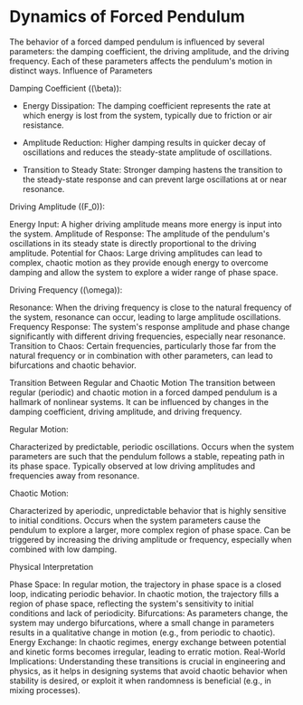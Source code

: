 # Dynamics of Forced Pendulum

The behavior of a forced damped pendulum is influenced by several parameters: the damping coefficient, the driving amplitude, and the driving frequency. Each of these parameters affects the pendulum's motion in distinct ways.
Influence of Parameters

Damping Coefficient ((\beta)):

-  Energy Dissipation: The damping coefficient represents the rate at which energy is lost from the system, typically due to friction or air resistance.

-  Amplitude Reduction: Higher damping results in quicker decay of oscillations and reduces the steady-state amplitude of oscillations.

-  Transition to Steady State: Stronger damping hastens the transition to the steady-state response and can prevent large oscillations at or near resonance.

Driving Amplitude ((F_0)):

Energy Input: A higher driving amplitude means more energy is input into the system.
Amplitude of Response: The amplitude of the pendulum's oscillations in its steady state is directly proportional to the driving amplitude.
Potential for Chaos: Large driving amplitudes can lead to complex, chaotic motion as they provide enough energy to overcome damping and allow the system to explore a wider range of phase space.

Driving Frequency ((\omega)):

Resonance: When the driving frequency is close to the natural frequency of the system, resonance can occur, leading to large amplitude oscillations.
Frequency Response: The system's response amplitude and phase change significantly with different driving frequencies, especially near resonance.
Transition to Chaos: Certain frequencies, particularly those far from the natural frequency or in combination with other parameters, can lead to bifurcations and chaotic behavior.

Transition Between Regular and Chaotic Motion
The transition between regular (periodic) and chaotic motion in a forced damped pendulum is a hallmark of nonlinear systems. It can be influenced by changes in the damping coefficient, driving amplitude, and driving frequency.

Regular Motion:

Characterized by predictable, periodic oscillations.
Occurs when the system parameters are such that the pendulum follows a stable, repeating path in its phase space.
Typically observed at low driving amplitudes and frequencies away from resonance.

Chaotic Motion:

Characterized by aperiodic, unpredictable behavior that is highly sensitive to initial conditions.
Occurs when the system parameters cause the pendulum to explore a larger, more complex region of phase space.
Can be triggered by increasing the driving amplitude or frequency, especially when combined with low damping.

Physical Interpretation

Phase Space: In regular motion, the trajectory in phase space is a closed loop, indicating periodic behavior. In chaotic motion, the trajectory fills a region of phase space, reflecting the system's sensitivity to initial conditions and lack of periodicity.
Bifurcations: As parameters change, the system may undergo bifurcations, where a small change in parameters results in a qualitative change in motion (e.g., from periodic to chaotic).
Energy Exchange: In chaotic regimes, energy exchange between potential and kinetic forms becomes irregular, leading to erratic motion.
Real-World Implications: Understanding these transitions is crucial in engineering and physics, as it helps in designing systems that avoid chaotic behavior when stability is desired, or exploit it when randomness is beneficial (e.g., in mixing processes).
